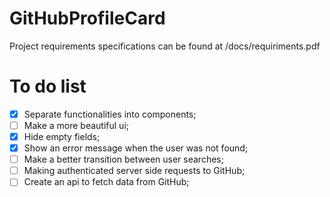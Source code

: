 # GitHubProfileCard
Project requirements specifications can be found at /docs/requiriments.pdf

# To do list

- [X]  Separate functionalities into components;
- [ ] Make a more beautiful ui;
- [X] Hide empty fields;
- [X] Show an error message when the user was not found;
- [ ] Make a better transition between user searches;
- [ ] Making authenticated server side requests to GitHub;
- [ ] Create an api to fetch data from GitHub;